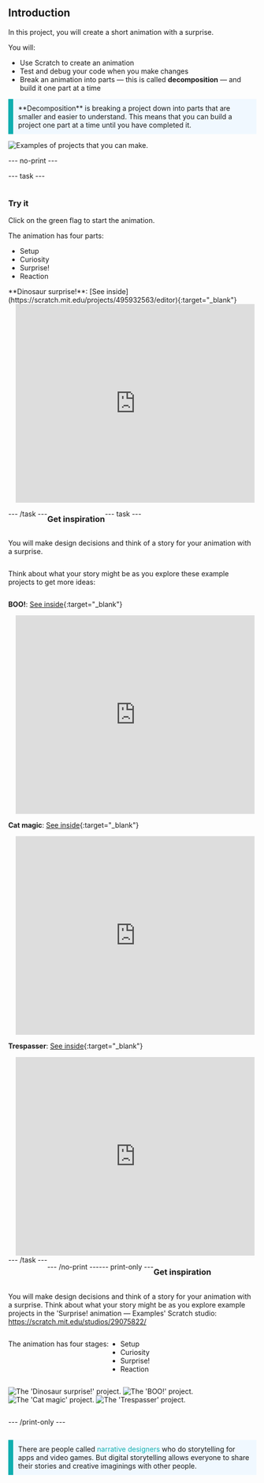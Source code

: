 ## Introduction

In this project, you will create a short animation with a surprise.

You will:

+ Use Scratch to create an animation
+ Test and debug your code when you make changes
+ Break an animation into parts — this is called **decomposition** — and build it one part at a time

<p style="border-left: solid; border-width:10px; border-color: #0faeb0; background-color: aliceblue; padding: 10px;">
**Decomposition** is breaking a project down into parts that are smaller and easier to understand. This means that you can build a project one part at a time until you have completed it. 
</p>

![Examples of projects that you can make.](images/surprise-example.png)

--- no-print ---

--- task ---

<div style="display: flex; flex-wrap: wrap">
<div style="flex-basis: 200px; flex-grow: 1">  

### Try it 

Click on the green flag to start the animation.

The animation has four parts:
+ Setup
+ Curiosity
+ Surprise!
+ Reaction

</div>
<div>
**Dinosaur surprise!**: [See inside](https://scratch.mit.edu/projects/495932563/editor){:target="_blank"}
<div class="scratch-preview" style="margin-left: 15px;">
  <iframe allowtransparency="true" width="485" height="402" src="https://scratch.mit.edu/projects/embed/495932563/?autostart=false" frameborder="0"></iframe>
</div>

</div>

--- /task ---

### Get inspiration 

--- task ---

You will make design decisions and think of a story for your animation with a surprise.

Think about what your story might be as you explore these example projects to get more ideas:

**BOO!**: [See inside](https://scratch.mit.edu/projects/498655116/editor){:target="_blank"}
<div class="scratch-preview" style="margin-left: 15px;">
  <iframe allowtransparency="true" width="485" height="402" src="https://scratch.mit.edu/projects/embed/498655116/?autostart=false" frameborder="0"></iframe>
</div>

**Cat magic**: [See inside](https://scratch.mit.edu/projects/498615133/editor){:target="_blank"}
<div class="scratch-preview" style="margin-left: 15px;">
  <iframe allowtransparency="true" width="485" height="402" src="https://scratch.mit.edu/projects/embed/498615133/?autostart=false" frameborder="0"></iframe>
</div>

**Trespasser**: [See inside](https://scratch.mit.edu/projects/498616008/editor){:target="_blank"}
<div class="scratch-preview" style="margin-left: 15px;">
  <iframe allowtransparency="true" width="485" height="402" src="https://scratch.mit.edu/projects/embed/498616008/?autostart=false" frameborder="0"></iframe>
</div>
--- /task ---

--- /no-print ---

--- print-only ---

### Get inspiration 

You will make design decisions and think of a story for your animation with a surprise. Think about what your story might be as you explore example projects in the 'Surprise! animation — Examples' Scratch studio: https://scratch.mit.edu/studios/29075822/

The animation has four stages:
+ Setup
+ Curiosity
+ Surprise!
+ Reaction

![The 'Dinosaur surprise!' project.](images/dinosaur-surprise.png)
![The 'BOO!' project.](images/boo.png)
![The 'Cat magic' project.](images/cat-magic.png)
![The 'Trespasser' project.](images/tresspass.png)

--- /print-only ---

<p style="border-left: solid; border-width:10px; border-color: #0faeb0; background-color: aliceblue; padding: 10px;">
There are people called <span style="color: #0faeb0">narrative designers</span> who do storytelling for apps and video games. But digital storytelling allows everyone to share their stories and creative imaginings with other people.
</p>
 
